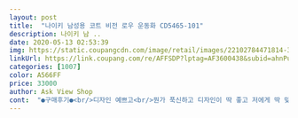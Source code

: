 ```yaml
---
layout: post 
title:  "나이키 남성용 코트 비전 로우 운동화 CD5465-101" 
description: 나이키 남 ..
date: 2020-05-13 02:53:39 
img: https://static.coupangcdn.com/image/retail/images/22102784471814-3618751f-1351-4385-80ba-1360869de736.jpg 
linkUrl: https://link.coupang.com/re/AFFSDP?lptag=AF3600438&subid=ahnPublicAsk&pageKey=1376672456&itemId=2410126941&vendorItemId=70675761554&traceid=V0-113-fae571be699a084f 
categories: [1007] 
color: A566FF 
price: 33000 
author: Ask View Shop 
cont:  "●구매후기●<br/>디자인 예쁘고<br/>뭔가 푹신하고 디자인이 딱 좋고 저에게 딱 맞는 운동화인데요 아주 좋습니다.<br/><br/>배송 깨끗한 제품으로 잘되었네요<br/>저렴한 가격에 잘 산거 같습니다.<br/>사이즈도 잘 맞네요<br/>정사이즈에 발 볼이 넓은편인데 잘 들어가고<br/>포장 잘되서<br/>" 
---
```

